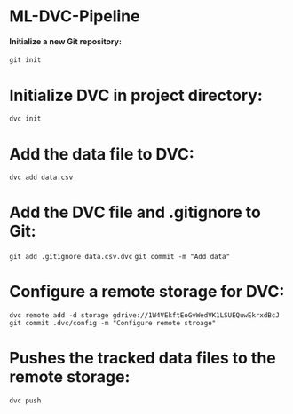 # ML-DVC-Pipeline

#### Initialize a new Git repository:
`git init`
# Initialize DVC in project directory:
`dvc init`
# Add the data file to DVC:
`dvc add data.csv`
# Add the DVC file and .gitignore to Git:
`git add .gitignore data.csv.dvc`
`git commit -m "Add data"` 

# Configure a remote storage for DVC:
`dvc remote add -d storage gdrive://1W4VEkftEoGvWedVK1LSUEQuwEkrxdBcJ`
`git commit .dvc/config -m "Configure remote stroage"`
# Pushes the tracked data files to the remote storage:
`dvc push`

